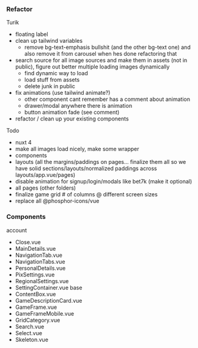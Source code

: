 ### Refactor

Turik
  * floating label
  * clean up tailwind variables
    * remove bg-text-emphasis bullshit (and the other bg-text one) and also remove it from carousel when hes done refactoring that
  * search source for all image sources and make them in assets (not in public), figure out better multiple loading images dynamically
    * find dynamic way to load
    * load stuff from assets
    * delete junk in public
  * fix animations (use tailwind animate?)
    * other component cant remember has a comment about animation
    * drawer/modal anywhere there is animation
    * button animation fade (see comment)
  * refactor / clean up your existing components

Todo
  * nuxt 4
  * make all images load nicely, make some wrapper
  * components
  * layouts (all the margins/paddings on pages... finalize them all so we have solid sections/layouts/normalized paddings across layouts/app.vue/pages)
  * disable animation for signup/login/modals like bet7k (make it optional)
  * all pages (other folders)
  * finalize game grid # of columns @ different screen sizes
  * replace all @phosphor-icons/vue


### Components

account
  - Close.vue
  - MainDetails.vue
  - NavigationTab.vue
  - NavigationTabs.vue
  - PersonalDetails.vue
  - PixSettings.vue
  - RegionalSettings.vue
  - SettingContainer.vue
base
  - ContentBox.vue
  - GameDescriptionCard.vue
  - GameFrame.vue
  - GameFrameMobile.vue
  - GridCategory.vue
  - Search.vue
  - Select.vue
  - Skeleton.vue

